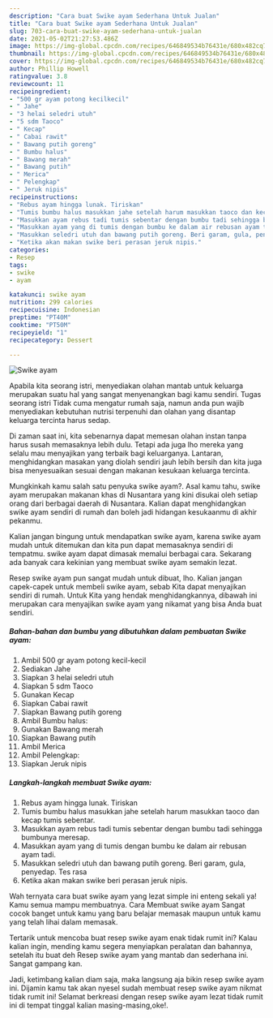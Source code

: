 ```yaml
---
description: "Cara buat Swike ayam Sederhana Untuk Jualan"
title: "Cara buat Swike ayam Sederhana Untuk Jualan"
slug: 703-cara-buat-swike-ayam-sederhana-untuk-jualan
date: 2021-05-02T21:27:53.486Z
image: https://img-global.cpcdn.com/recipes/646849534b76431e/680x482cq70/swike-ayam-foto-resep-utama.jpg
thumbnail: https://img-global.cpcdn.com/recipes/646849534b76431e/680x482cq70/swike-ayam-foto-resep-utama.jpg
cover: https://img-global.cpcdn.com/recipes/646849534b76431e/680x482cq70/swike-ayam-foto-resep-utama.jpg
author: Phillip Howell
ratingvalue: 3.8
reviewcount: 11
recipeingredient:
- "500 gr ayam potong kecilkecil"
- " Jahe"
- "3 helai seledri utuh"
- "5 sdm Taoco"
- " Kecap"
- " Cabai rawit"
- " Bawang putih goreng"
- " Bumbu halus"
- " Bawang merah"
- " Bawang putih"
- " Merica"
- " Pelengkap"
- " Jeruk nipis"
recipeinstructions:
- "Rebus ayam hingga lunak. Tiriskan"
- "Tumis bumbu halus masukkan jahe setelah harum masukkan taoco dan kecap tumis sebentar."
- "Masukkan ayam rebus tadi tumis sebentar dengan bumbu tadi sehingga bumbunya meresap."
- "Masukkan ayam yang di tumis dengan bumbu ke dalam air rebusan ayam tadi."
- "Masukkan seledri utuh dan bawang putih goreng. Beri garam, gula, penyedap. Tes rasa"
- "Ketika akan makan swike beri perasan jeruk nipis."
categories:
- Resep
tags:
- swike
- ayam

katakunci: swike ayam 
nutrition: 299 calories
recipecuisine: Indonesian
preptime: "PT40M"
cooktime: "PT50M"
recipeyield: "1"
recipecategory: Dessert

---
```



![Swike ayam](https://img-global.cpcdn.com/recipes/646849534b76431e/680x482cq70/swike-ayam-foto-resep-utama.jpg)

Apabila kita seorang istri, menyediakan olahan mantab untuk keluarga merupakan suatu hal yang sangat menyenangkan bagi kamu sendiri. Tugas seorang istri Tidak cuma mengatur rumah saja, namun anda pun wajib menyediakan kebutuhan nutrisi terpenuhi dan olahan yang disantap keluarga tercinta harus sedap.

Di zaman  saat ini, kita sebenarnya dapat memesan olahan instan tanpa harus susah memasaknya lebih dulu. Tetapi ada juga lho mereka yang selalu mau menyajikan yang terbaik bagi keluarganya. Lantaran, menghidangkan masakan yang diolah sendiri jauh lebih bersih dan kita juga bisa menyesuaikan sesuai dengan makanan kesukaan keluarga tercinta. 



Mungkinkah kamu salah satu penyuka swike ayam?. Asal kamu tahu, swike ayam merupakan makanan khas di Nusantara yang kini disukai oleh setiap orang dari berbagai daerah di Nusantara. Kalian dapat menghidangkan swike ayam sendiri di rumah dan boleh jadi hidangan kesukaanmu di akhir pekanmu.

Kalian jangan bingung untuk mendapatkan swike ayam, karena swike ayam mudah untuk ditemukan dan kita pun dapat memasaknya sendiri di tempatmu. swike ayam dapat dimasak memalui berbagai cara. Sekarang ada banyak cara kekinian yang membuat swike ayam semakin lezat.

Resep swike ayam pun sangat mudah untuk dibuat, lho. Kalian jangan capek-capek untuk membeli swike ayam, sebab Kita dapat menyajikan sendiri di rumah. Untuk Kita yang hendak menghidangkannya, dibawah ini merupakan cara menyajikan swike ayam yang nikamat yang bisa Anda buat sendiri.

<!--inarticleads1-->

##### Bahan-bahan dan bumbu yang dibutuhkan dalam pembuatan Swike ayam:

1. Ambil 500 gr ayam potong kecil-kecil
1. Sediakan  Jahe
1. Siapkan 3 helai seledri utuh
1. Siapkan 5 sdm Taoco
1. Gunakan  Kecap
1. Siapkan  Cabai rawit
1. Siapkan  Bawang putih goreng
1. Ambil  Bumbu halus:
1. Gunakan  Bawang merah
1. Siapkan  Bawang putih
1. Ambil  Merica
1. Ambil  Pelengkap:
1. Siapkan  Jeruk nipis




<!--inarticleads2-->

##### Langkah-langkah membuat Swike ayam:

1. Rebus ayam hingga lunak. Tiriskan
1. Tumis bumbu halus masukkan jahe setelah harum masukkan taoco dan kecap tumis sebentar.
1. Masukkan ayam rebus tadi tumis sebentar dengan bumbu tadi sehingga bumbunya meresap.
1. Masukkan ayam yang di tumis dengan bumbu ke dalam air rebusan ayam tadi.
1. Masukkan seledri utuh dan bawang putih goreng. Beri garam, gula, penyedap. Tes rasa
1. Ketika akan makan swike beri perasan jeruk nipis.




Wah ternyata cara buat swike ayam yang lezat simple ini enteng sekali ya! Kamu semua mampu membuatnya. Cara Membuat swike ayam Sangat cocok banget untuk kamu yang baru belajar memasak maupun untuk kamu yang telah lihai dalam memasak.

Tertarik untuk mencoba buat resep swike ayam enak tidak rumit ini? Kalau kalian ingin, mending kamu segera menyiapkan peralatan dan bahannya, setelah itu buat deh Resep swike ayam yang mantab dan sederhana ini. Sangat gampang kan. 

Jadi, ketimbang kalian diam saja, maka langsung aja bikin resep swike ayam ini. Dijamin kamu tak akan nyesel sudah membuat resep swike ayam nikmat tidak rumit ini! Selamat berkreasi dengan resep swike ayam lezat tidak rumit ini di tempat tinggal kalian masing-masing,oke!.

